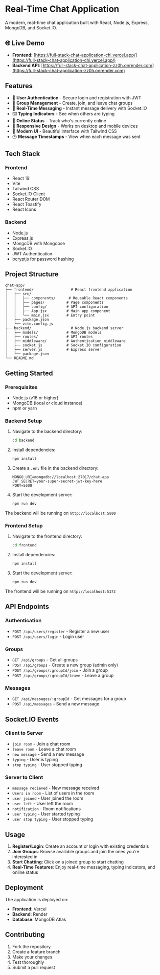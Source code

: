 # Real-Time Chat Application

A modern, real-time chat application built with React, Node.js, Express, MongoDB, and Socket.IO.

## 🌐 Live Demo

- **Frontend**: [https://full-stack-chat-application-chi.vercel.app/](https://full-stack-chat-application-chi.vercel.app/)
- **Backend API**: [https://full-stack-chat-application-zz0h.onrender.com](https://full-stack-chat-application-zz0h.onrender.com)

## Features

- 🔐 **User Authentication** - Secure login and registration with JWT
- 👥 **Group Management** - Create, join, and leave chat groups
- 💬 **Real-Time Messaging** - Instant message delivery with Socket.IO
- ⌨️ **Typing Indicators** - See when others are typing
- 👤 **Online Status** - Track who's currently online
- 📱 **Responsive Design** - Works on desktop and mobile devices
- 🎨 **Modern UI** - Beautiful interface with Tailwind CSS
- 🕒 **Message Timestamps** - View when each message was sent

## Tech Stack

### Frontend

- React 19
- Vite
- Tailwind CSS
- Socket.IO Client
- React Router DOM
- React Toastify
- React Icons

### Backend

- Node.js
- Express.js
- MongoDB with Mongoose
- Socket.IO
- JWT Authentication
- bcryptjs for password hashing

## Project Structure

```
chat-app/
├── frontend/                 # React frontend application
│   ├── src/
│   │   ├── components/      # Reusable React components
│   │   ├── pages/          # Page components
│   │   ├── config/         # API configuration
│   │   ├── App.jsx         # Main app component
│   │   └── main.jsx        # Entry point
│   ├── package.json
│   └── vite.config.js
├── backend/                  # Node.js backend server
│   ├── models/             # MongoDB models
│   ├── routes/             # API routes
│   ├── middleware/         # Authentication middleware
│   ├── socket.js           # Socket.IO configuration
│   ├── server.js           # Express server
│   └── package.json
└── README.md
```

## Getting Started

### Prerequisites

- Node.js (v16 or higher)
- MongoDB (local or cloud instance)
- npm or yarn

### Backend Setup

1. Navigate to the backend directory:

   ```bash
   cd backend
   ```

2. Install dependencies:

   ```bash
   npm install
   ```

3. Create a `.env` file in the backend directory:

   ```env
   MONGO_URI=mongodb://localhost:27017/chat-app
   JWT_SECRET=your-super-secret-jwt-key-here
   PORT=5000
   ```

4. Start the development server:
   ```bash
   npm run dev
   ```

The backend will be running on `http://localhost:5000`

### Frontend Setup

1. Navigate to the frontend directory:

   ```bash
   cd frontend
   ```

2. Install dependencies:

   ```bash
   npm install
   ```

3. Start the development server:
   ```bash
   npm run dev
   ```

The frontend will be running on `http://localhost:5173`

## API Endpoints

### Authentication

- `POST /api/users/register` - Register a new user
- `POST /api/users/login` - Login user

### Groups

- `GET /api/groups` - Get all groups
- `POST /api/groups` - Create a new group (admin only)
- `POST /api/groups/:groupId/join` - Join a group
- `POST /api/groups/:groupId/leave` - Leave a group

### Messages

- `GET /api/messages/:groupId` - Get messages for a group
- `POST /api/messages` - Send a new message

## Socket.IO Events

### Client to Server

- `join room` - Join a chat room
- `leave room` - Leave a chat room
- `new message` - Send a new message
- `typing` - User is typing
- `stop typing` - User stopped typing

### Server to Client

- `message recieved` - New message received
- `Users in room` - List of users in the room
- `user joined` - User joined the room
- `user left` - User left the room
- `notification` - Room notifications
- `user typing` - User started typing
- `user stop typing` - User stopped typing

## Usage

1. **Register/Login**: Create an account or login with existing credentials
2. **Join Groups**: Browse available groups and join the ones you're interested in
3. **Start Chatting**: Click on a joined group to start chatting
4. **Real-Time Features**: Enjoy real-time messaging, typing indicators, and online status

## Deployment

The application is deployed on:

- **Frontend**: Vercel
- **Backend**: Render
- **Database**: MongoDB Atlas

## Contributing

1. Fork the repository
2. Create a feature branch
3. Make your changes
4. Test thoroughly
5. Submit a pull request


